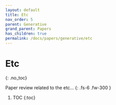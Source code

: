 ```yaml
---
layout: default
title: Etc
nav_order: 5
parent: Generative
grand_parent: Papers
has_children: true
permalink: /docs/papers/generative/etc
---
```


# Etc
{: .no_toc}

Paper review related to the etc...
{: .fs-6 .fw-300 }
1. TOC
{:toc}


<!-- https://www.casualganpapers.com/limited-data-stylegan-training-differentiable-augmentations/StyleGAN-2-Ada-explained.html -->